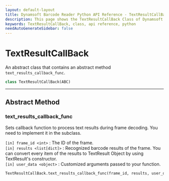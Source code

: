 ```yaml
---
layout: default-layout
title: Dynamsoft Barcode Reader Python API Reference - TextResultCallBack Class
description: This page shows the TextResultCallBack Class of Dynamsoft Barcode Reader for Python SDK.
keywords: TextResultCallBack, class, api reference, python
needAutoGenerateSidebar: false
---
```



# TextResultCallBack
An abstract class that contains an abstract method `text_results_callback_func`.

```python
class TextResultCallBack(ABC)
```  
  
---
  

## Abstract Method
  
### text_results_callback_func
Sets callback function to process text results during frame decoding. You need to implement it in the subclass.

`[in] frame_id <int>` : The ID of the frame.  
`[in] results <list[dict]>` : Recognized barcode results of the frame. You can convert every item of the results to TextResult Object by using TextResult's constructor.  
`[in] user_data <object>` : Customized arguments passed to your function.  
        

```python
TextResultCallBack.text_results_callback_func(frame_id, results, user_data)
```
